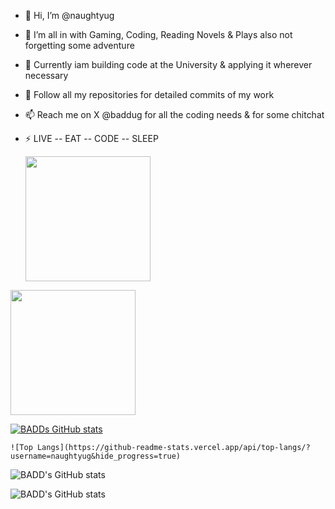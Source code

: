 - 👋 Hi, I’m @naughtyug
- 👀 I’m all in with Gaming, Coding, Reading Novels & Plays also not forgetting some adventure
- 🌱 Currently iam building code at the University & applying it wherever necessary 
- 💞️ Follow all my repositories for detailed commits of my work
- 📫 Reach me on X @baddug for all the coding needs & for some chitchat
- ⚡ LIVE -- EAT -- CODE -- SLEEP

  <a href="https://github.com/naughtyug/github-readme-stats">
  <img height=200 align="center" src="https://github-readme-stats.vercel.app/api?username=naughtyug" />
</a>
<a href="https://github.com/naughtyug/convoychat">
  <img height=200 align="center" src="https://github-readme-stats.vercel.app/api/top-langs?username=naughtyug&layout=compact&langs_count=8&card_width=320" />
</a>

  
  [![BADDs GitHub stats](https://github-readme-stats.vercel.app/api?username=naughtyug)](https://github.com/naughtyug/github-readme-stats)                                                                                       


    ![Top Langs](https://github-readme-stats.vercel.app/api/top-langs/?username=naughtyug&hide_progress=true)


  ![BADD's GitHub stats](https://github-readme-stats.vercel.app/api?username=naughtyug&show_icons=true)


  ![BADD's GitHub stats](https://github-readme-stats.vercel.app/api?username=naughtyug&show_icons=true&theme=dark)



